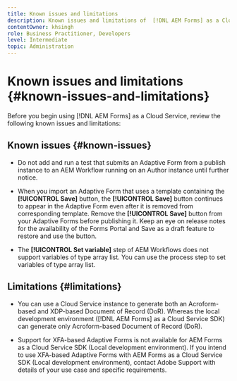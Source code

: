 ```yaml
---
title: Known issues and limitations
description: Known issues and limitations of  [!DNL AEM Forms] as a Cloud Service environment
contentOwner: khsingh
role: Business Practitioner, Developers
level: Intermediate
topic: Administration
---
```


# Known issues and limitations {#known-issues-and-limitations}

Before you begin using [!DNL AEM Forms] as a Cloud Service, review the following known issues and limitations:

## Known issues {#known-issues}

* Do not add and run a test that submits an Adaptive Form from a publish instance to an AEM Workflow running on an Author instance until further notice.

* When you import an Adaptive Form that uses a template containing the **[!UICONTROL Save]** button, the **[!UICONTROL Save]** button continues to appear in the Adaptive Form even after it is removed from corresponding template. Remove the **[!UICONTROL Save]** button from your Adaptive Forms before publishing it. Keep an eye on release notes for the availability of the Forms Portal and Save as a draft feature to restore and use the button.

* The **[!UICONTROL Set variable]** step of AEM Workflows does not support variables of type array list. You can use the process step to set variables of type array list. 


## Limitations {#limitations}

* You can use a Cloud Service instance to generate both an Acroform-based and XDP-based Document of Record (DoR). Whereas the local development environment ([!DNL AEM Forms] as a Cloud Service SDK) can generate only Acroform-based Document of Record (DoR).  

* Support for XFA-based Adaptive Forms is not available for AEM Forms as a Cloud Service SDK (Local development environment). If you intend to use XFA-based Adaptive Forms with AEM Forms as a Cloud Service SDK (Local development environment), contact Adobe Support with details of your use case and specific requirements.
